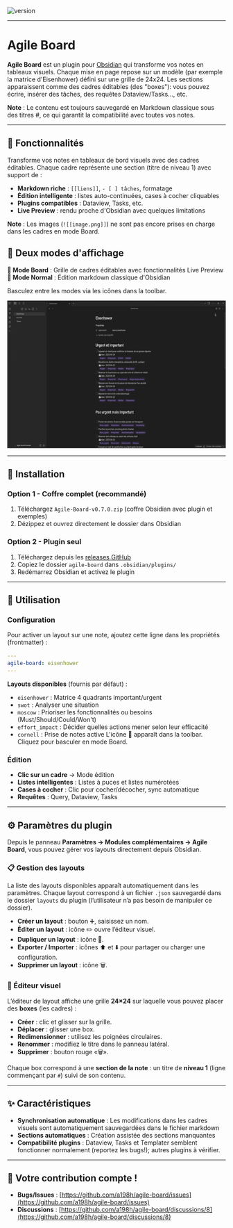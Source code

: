 ![version](https://img.shields.io/badge/version-0.7.0-blue)

***
# Agile Board

**Agile Board** est un plugin pour [Obsidian](https://obsidian.md) qui transforme vos notes en tableaux visuels.
Chaque mise en page repose sur un modèle (par exemple la matrice d'Eisenhower) défini sur une grille de 24x24. Les sections apparaissent comme des cadres éditables (des "boxes"): vous pouvez écrire, insérer des tâches, des requêtes Dataview/Tasks..., etc. 

**Note** : Le contenu est toujours sauvegardé en Markdown classique sous des titres #, ce qui garantit la compatibilité avec toutes vos notes.
***

## 🎯 Fonctionnalités

Transforme vos notes en tableaux de bord visuels avec des cadres éditables. Chaque cadre représente une section (titre de niveau 1) avec support de :

- **Markdown riche** : `[[liens]]`, `- [ ] tâches`, formatage
- **Édition intelligente** : listes auto-continuées, cases à cocher cliquables
- **Plugins compatibles** : Dataview, Tasks, etc.
- **Live Preview** : rendu proche d'Obsidian avec quelques limitations

**Note** : Les images (`![[image.png]]`) ne sont pas encore prises en charge dans les cadres en mode Board.

## 🔄 Deux modes d'affichage

**🏢 Mode Board** : Grille de cadres éditables avec fonctionnalités Live Preview   
**📄 Mode Normal** : Édition markdown classique d'Obsidian

Basculez entre les modes via les icônes dans la toolbar.

![Agile Board – Exemple Eisenhower](./agile-board-eisenhower.gif)
***

## 🚀 Installation

### Option 1 - Coffre complet (recommandé)
1. Téléchargez `Agile-Board-v0.7.0.zip` (coffre Obsidian avec plugin et exemples)
2. Dézippez et ouvrez directement le dossier dans Obsidian

### Option 2 - Plugin seul
1. Téléchargez depuis les [releases GitHub](https://github.com/a198h/agile-board/releases)
2. Copiez le dossier `agile-board` dans `.obsidian/plugins/`
3. Redémarrez Obsidian et activez le plugin

***

## 📝 Utilisation

### Configuration
Pour activer un layout sur une note, ajoutez cette ligne dans les propriétés (frontmatter) :

```yaml
---
agile-board: eisenhower
---
```

**Layouts disponibles** (fournis par défaut) :

* `eisenhower` : Matrice 4 quadrants important/urgent
* `swot` : Analyser une situation
* `moscow` : Prioriser les fonctionnalités ou besoins (Must/Should/Could/Won't)
* `effort_impact` : Décider quelles actions mener selon leur efficacité
* `cornell` : Prise de notes active
L'icône 🏢 apparaît dans la toolbar. Cliquez pour basculer en mode Board.

### Édition

* **Clic sur un cadre** → Mode édition
* **Listes intelligentes** : Listes à puces et listes numérotées
* **Cases à cocher** : Clic pour cocher/décocher, sync automatique
* **Requêtes** : Query, Dataview, Tasks

***

## ⚙️ Paramètres du plugin

Depuis le panneau **Paramètres → Modules complémentaires → Agile Board**, vous pouvez gérer vos layouts directement depuis Obsidian.

### 📋 Gestion des layouts

La liste des layouts disponibles apparaît automatiquement dans les paramètres.
Chaque layout correspond à un fichier `.json` sauvegardé dans le dossier `layouts` du plugin (l’utilisateur n’a pas besoin de manipuler ce dossier).

* **Créer un layout** : bouton ➕, saisissez un nom.
* **Éditer un layout** : icône ✏️ ouvre l’éditeur visuel.
* **Dupliquer un layout** : icône 📑.
* **Exporter / Importer** : icônes ⬆️ et ⬇️ pour partager ou charger une configuration.
* **Supprimer un layout** : icône 🗑️.

### 🎨 Éditeur visuel

L’éditeur de layout affiche une grille **24×24** sur laquelle vous pouvez placer des **boxes** (les cadres) :

* **Créer** : clic et glisser sur la grille.
* **Déplacer** : glisser une box.
* **Redimensionner** : utilisez les poignées circulaires.
* **Renommer** : modifiez le titre dans le panneau latéral.
* **Supprimer** : bouton rouge «🗑️».

Chaque box correspond à une **section de la note** : un titre de **niveau 1** (ligne commençant par `#`) suivi de son contenu.

***

## ✨ Caractéristiques

* **Synchronisation automatique** : Les modifications dans les cadres visuels sont automatiquement sauvegardées dans le fichier markdown
* **Sections automatiques** : Création assistée des sections manquantes
* **Compatibilité plugins** : Dataview, Tasks et Templater semblent fonctionner normalement (reportez les bugs!); autres plugins à vérifier.

***

## 📂 Votre contribution compte !

* **Bugs/Issues** : [https://github.com/a198h/agile-board/issues](https://github.com/a198h/agile-board/issues)
* **Discussions** : [https://github.com/a198h/agile-board/discussions/8](https://github.com/a198h/agile-board/discussions/8)

